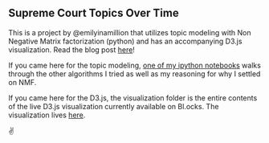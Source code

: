 ## Supreme Court Topics Over Time

This is a project by @emilyinamillion that utilizes topic modeling with Non Negative Matrix factorization (python) and has an accompanying D3.js visualization. Read the blog post [here](http://www.emilyinamillion.me/blog/2016/7/13/visualizing-supreme-court-topics-over-time)!

If you came here for the topic modeling, [one of my ipython notebooks](https://github.com/emilyinamillion/supreme-court-topics-overtime/blob/master/pipeline/Step4_pipeline_Model-testing.ipynb) walks through the other algorithms I tried as well as my reasoning for why I settled on NMF.

If you came here for the D3.js, the visualization folder is the entire contents of the live D3.js visualization currently available on Bl.ocks. The visualization lives [here](http://bl.ocks.org/emilyinamillion/raw/39502f1eddde316b2448c73fb9c20b73/).

:v:
